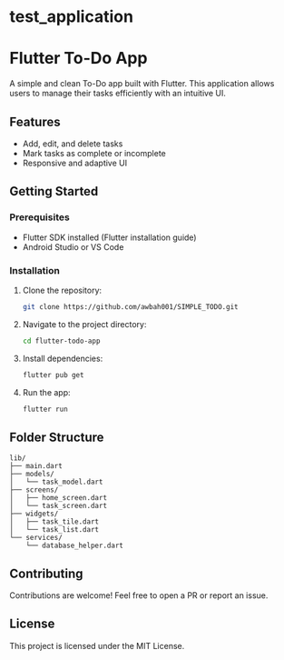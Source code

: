 # test_application

# Flutter To-Do App

A simple and clean To-Do app built with Flutter. This application allows users to manage their tasks efficiently with an intuitive UI.

## Features

* Add, edit, and delete tasks
* Mark tasks as complete or incomplete
* Responsive and adaptive UI

## Getting Started

### Prerequisites

* Flutter SDK installed (Flutter installation guide)
* Android Studio or VS Code

### Installation

1. Clone the repository:

   ```bash
   git clone https://github.com/awbah001/SIMPLE_TODO.git
   ```

2. Navigate to the project directory:

   ```bash
   cd flutter-todo-app
   ```

3. Install dependencies:

   ```bash
   flutter pub get
   ```

4. Run the app:

   ```bash
   flutter run
   ```

## Folder Structure

```
lib/
├── main.dart
├── models/
│   └── task_model.dart
├── screens/
│   ├── home_screen.dart
│   └── task_screen.dart
├── widgets/
│   ├── task_tile.dart
│   └── task_list.dart
└── services/
    └── database_helper.dart
```

## Contributing

Contributions are welcome! Feel free to open a PR or report an issue.

## License

This project is licensed under the MIT License.
